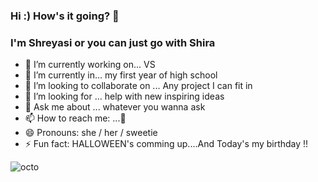 ### Hi :) How's it going?  👋
   ### I'm Shreyasi or you can just go with Shira
- 🔭 I’m currently working on... VS
- 🌱 I’m currently in... my first year of high school 
- 👯 I’m looking to collaborate on ... Any project I can fit in
- 🤔 I’m looking for ... help with new inspiring ideas
- 💬 Ask me about ... whatever you wanna ask
- 📫 How to reach me: ...🤔
- 😄 Pronouns: she / her / sweetie
- ⚡ Fun fact:  HALLOWEEN's comming up....And Today's my birthday !!


![octo](https://user-images.githubusercontent.com/74972696/133542753-d98e5385-fab1-4f1e-a4b1-983208f2154c.gif)

